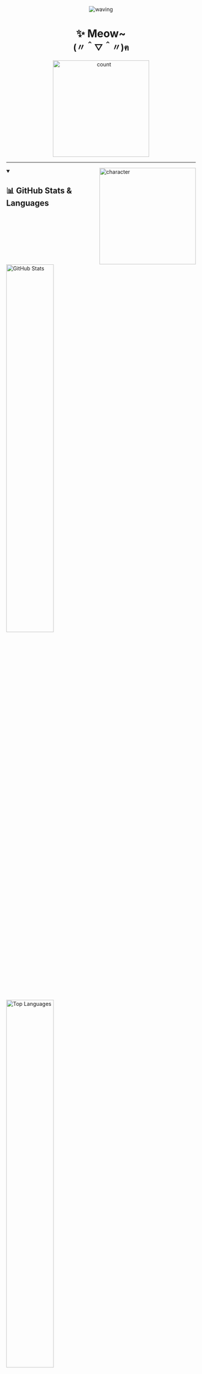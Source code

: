 <p align="center">
  <picture><img src="https://capsule-render.vercel.app/api?type=waving&height=128&color=gradient&section=header" alt="waving"/></picture>
</p>

<h1 align="center">✨ Meow~<br><sub>(〃＾▽＾〃)ฅ</sub></h1>

<p align="center">
  <picture><img src="https://count.getloli.com/@Sn0wo2?name=Sn0wo2&theme=rule34&padding=5&offset=0&align=center&scale=1.5&pixelated=0&darkmode=auto" width="256"  alt="count"/></picture>
</p>

---

<picture><img src="https://char.me0wo.top/character" align="right" width="256"  alt="character"/></picture>

<details open>
  <summary><h2>📊 GitHub Stats & Languages</h2></summary>

<picture>
  <source media="(prefers-color-scheme: dark)" srcset="https://github-readme-stats.vercel.app/api?username=Sn0wo2&include_all_commits=true&count_private=true&show_icons=true&theme=default&hide_border=true&hide_rank=true&icon_color=4493F8&title_color=F0F6FC&text_color=9198A1&bg_color=0D1117&border_radius=16">
  <source media="(prefers-color-scheme: light)" srcset="https://github-readme-stats.vercel.app/api?username=Sn0wo2&include_all_commits=true&count_private=true&show_icons=true&theme=default&hide_border=true&hide_rank=true&icon_color=0969DA&title_color=287DD7&text_color=59636E&bg_color=FFFFFF&border_radius=16">
  <img alt="GitHub Stats" src="https://github-readme-stats.vercel.app/api?username=Sn0wo2&include_all_commits=true&count_private=true&show_icons=true&theme=default&hide_border=true&hide_rank=true&icon_color=0969DA&title_color=287DD7&text_color=59636E&bg_color=FFFFFF&border_radius=16" width="50%" />
</picture>

<picture>
  <source media="(prefers-color-scheme: dark)" srcset="https://github-readme-stats.vercel.app/api/top-langs/?username=Sn0wo2&layout=compact&show_icons=true&theme=default&hide_border=true&hide_rank=true&icon_color=4493F8&title_color=F0F6FC&text_color=9198A1&bg_color=0D1117&border_radius=16">
  <source media="(prefers-color-scheme: light)" srcset="https://github-readme-stats.vercel.app/api/top-langs/?username=Sn0wo2&layout=compact&show_icons=true&theme=default&hide_border=true&hide_rank=true&icon_color=0969DA&title_color=287DD7&text_color=59636E&bg_color=FFFFFF&border_radius=16">
  <img alt="Top Languages" src="https://github-readme-stats.vercel.app/api/top-langs/?username=Sn0wo2&layout=compact&show_icons=true&theme=default&hide_border=true&hide_rank=true&icon_color=0969DA&title_color=287DD7&text_color=59636E&bg_color=FFFFFF&border_radius=16" width="50%" />
</picture>

</details>

---

<details open>
  <summary><h2>🔐 GPG Identity</h2></summary>

- **Key ID**: `CD3A0F19D1FC2932`
- **Fingerprint**: `F632A7DFE5A510ECDD977DA5CD3A0F19D1FC2932`

</details>

---

<details open>
  <summary><h2>🎯 Technical Proficiencies</h2></summary>

<blockquote><h3>⚙️ Backend Languages, Libraries & Tools</h3></blockquote>
<div style="width: 80%">
  <picture><img src="https://skills.syvixor.com/api/icons?perline=25&radius=50&i=golang,java,kotlin,python,powershell,bash,rust,csharp,c,cpp,zig,fiber,gin,gorm,springboot,expressjs,hono,fastapi,ktor,dotnet,grpc,nodejs,bun,gnu,maven,gradle,cmake,mysql,sqlite,postgresql,mongodb,oracle,redis,nginx,apache,jenkins,websocket,jwt,hoppscotch,postman,apifox,swagger,navicat" alt="skills"/></picture>
</div>

<blockquote><h3>🌐 Frontend Languages, Libraries & Tools</h3></blockquote>
<div style="width: 80%">
  <picture><img src="https://skills.syvixor.com/api/icons?perline=25&radius=50&i=typescript,javascript,dart,markdown,yaml,json,html,sass,css3,css,svg,regex,latex,axios,chartjs,reactjs,reactrouter,nextjs,vuejs,vuepress,canva,windowsappsdk,flutter,vite,pnpm,npm,esbuild,prettier,eslint,jest,edge,chromium" alt="skills"/></picture>
</div>

<blockquote><h3>☁️ Cloud Services & Infrastructure</h3></blockquote>
<div style="width: 80%">
  <picture><img src="https://skills.syvixor.com/api/icons?perline=25&radius=50&i=cloudflare,vercel,serverless,github,githubactions,githubpages,googlecloud,ngrok" alt="skills"/></picture>
</div>

<blockquote><h3>📝 IDEs & Editors</h3></blockquote>
<div style="width: 80%">
  <picture><img src="https://skills.syvixor.com/api/icons?perline=25&radius=50&i=goland,intellijidea,webstorm,pycharm,windsurf,cline,trae,cursor,visualstudiocode,visualstudio,rider,clion,datagrip,androidstudio,vim,notepadplusplus" alt="skills"/></picture>
</div>

<blockquote><h3>🤖 AI</h3></blockquote>
<div style="width: 80%">
  <picture><img src="https://skills.syvixor.com/api/icons?perline=25&radius=50&i=chatgpt,deepseek,claudeai,googlegemini,githubcopilot,grok,microsoftcopilot,kaggle,huggingface" alt="skills"/></picture>
</div>

<blockquote><h3>📦 Virtualization & Containers</h3></blockquote>
<div style="width: 80%">
  <picture><img src="https://skills.syvixor.com/api/icons?perline=25&radius=50&i=podman,docker,vmware" alt="skills"/></picture>
</div>

<blockquote><h3>🔧 Tools</h3></blockquote>
<div style="width: 80%">
  <picture><img src="https://skills.syvixor.com/api/icons?perline=25&radius=50&i=git,xshell,xftp,veracrypt" alt="skills"/></picture>
</div>

<blockquote><h3>💻 Operating Systems</h3></blockquote>
<div style="width: 80%">
  <picture><img src="https://skills.syvixor.com/api/icons?perline=25&radius=50&i=windows,linux,ubuntu,debian,nixos" alt="skills"/></picture>
</div>

<blockquote><h3>🧩 Others</h3></blockquote>
<div style="width: 80%">
  <picture><img src="https://skills.syvixor.com/api/icons?perline=25&radius=50&i=bing,steam,replit,googledrive,googlecolaboratory,gmail,obs,adobeillustrator,capcut,slack,stackoverflow,discord,youtube,x,twitter,telegram,curseforge" alt="skills"/></picture>
</div>

<h6 align="center">
  (Tip: Ranked by familiarity)
</h6>

</details>

---

<details open>
  <summary><h2>🐍 Contribution Activity</h2></summary>

<picture>
  <source media="(prefers-color-scheme: dark)" srcset="https://github.com/Sn0wo2/Sn0wo2/raw/refs/heads/out/snake/github-contribution-grid-snake-dark.svg">
  <source media="(prefers-color-scheme: light)" srcset="https://github.com/Sn0wo2/Sn0wo2/raw/refs/heads/out/snake/github-contribution-grid-snake.svg">
  <img alt="Snake" src="https://github.com/Sn0wo2/Sn0wo2/raw/refs/heads/out/snake/github-contribution-grid-snake.svg" />
</picture>

</details>

---

<details open>
  <summary><h2>☕ Support My Work</h2></summary>

[<img src="https://github.com/Sn0wo2/Sn0wo2/raw/refs/heads/out/sponsor/afdian-sponsor.svg" alt="afdian-sponsor" width="60%">](https://afdian.com/a/Me0wo)

</details>

<p align="center">
  <picture><img src="https://capsule-render.vercel.app/api?type=waving&height=128&color=gradient&section=footer" alt="waving"/></picture>
</p>
